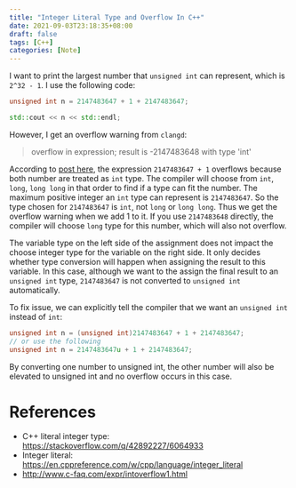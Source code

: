 ```yaml
---
title: "Integer Literal Type and Overflow In C++"
date: 2021-09-03T23:18:35+08:00
draft: false
tags: [C++]
categories: [Note]
---
```


I want to print the largest number that `unsigned int` can represent, which is
`2^32 - 1`. I use the following code:

<!--more-->

```cpp
unsigned int n = 2147483647 + 1 + 2147483647;

std::cout << n << std::endl;
```

However, I get an overflow warning from `clangd`:

> overflow in expression; result is -2147483648 with type 'int'

According to [post here](https://stackoverflow.com/a/61624886/6064933), the
expression `2147483647 + 1` overflows because both number are treated as `int`
type. The compiler will choose from `int`, `long`, `long long` in that order to
find if a type can fit the number. The maximum positive integer an `int` type
can represent is `2147483647`. So the type chosen for `2147483647` is `int`,
not `long` or `long long`. Thus we get the overflow warning when we add 1 to
it. If you use `2147483648` directly, the compiler will choose `long` type for
this number, which will also not overflow.

The variable type on the left side of the assignment does not impact the choose
integer type for the variable on the right side. It only decides whether type
conversion will happen when assigning the result to this variable. In this
case, although we want to the assign the final result to an `unsigned int` type,
`2147483647` is not converted to `unsigned int` automatically.

To fix issue, we can explicitly tell the compiler that we want an `unsigned
int` instead of `int`:

```cpp
unsigned int n = (unsigned int)2147483647 + 1 + 2147483647;
// or use the following
unsigned int n = 2147483647u + 1 + 2147483647;
```

By converting one number to unsigned int, the other number will also be
elevated to unsigned int and no overflow occurs in this case.


# References

+ C++ literal integer type: https://stackoverflow.com/q/42892227/6064933
+ Integer literal: https://en.cppreference.com/w/cpp/language/integer_literal
+ http://www.c-faq.com/expr/intoverflow1.html
